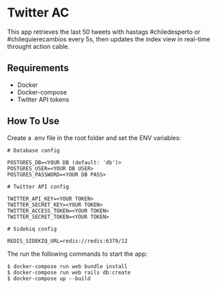 # Twitter AC

This app retrieves the last 50 tweets with hastags #chiledesperto or #chilequierecambios every 5s, then updates the index view in real-time throught action cable.

## Requirements

- Docker
- Docker-compose
- Twitter API tokens

## How To Use

Create a .env file in the root folder and set the ENV variables:
```
# Database config

POSTGRES_DB=<YOUR DB (default: 'db')>
POSTGRES_USER=<YOUR DB USER>
POSTGRES_PASSWORD=<YOUR DB PASS>

# Twitter API config

TWITTER_API_KEY=<YOUR TOKEN>
TWITTER_SECRET_KEY=<YOUR TOKEN>
TWITTER_ACCESS_TOKEN=<YOUR TOKEN>
TWITTER_SECRET_TOKEN=<YOUR TOKEN>

# Sidekiq config

REDIS_SIDEKIQ_URL=redis://redis:6379/12
```
The run the following commands to start the app:
```
$ docker-compose run web bundle install
$ docker-compose run web rails db:create
$ docker-compose up --build
```
